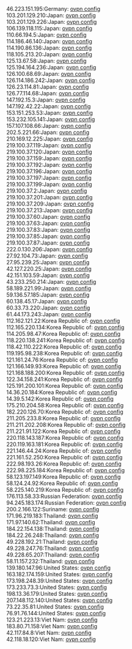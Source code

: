 46.223.151.195:Germany: [ovpn config](vpn/46_223_151_195.ovpn)  
103.201.129.210:Japan: [ovpn config](vpn/103_201_129_210.ovpn)  
103.201.129.226:Japan: [ovpn config](vpn/103_201_129_226.ovpn)  
106.139.118.115:Japan: [ovpn config](vpn/106_139_118_115.ovpn)  
110.66.194.5:Japan: [ovpn config](vpn/110_66_194_5.ovpn)  
114.186.46.140:Japan: [ovpn config](vpn/114_186_46_140.ovpn)  
114.190.86.136:Japan: [ovpn config](vpn/114_190_86_136.ovpn)  
118.105.213.20:Japan: [ovpn config](vpn/118_105_213_20.ovpn)  
125.13.67.58:Japan: [ovpn config](vpn/125_13_67_58.ovpn)  
125.194.164.236:Japan: [ovpn config](vpn/125_194_164_236.ovpn)  
126.100.68.69:Japan: [ovpn config](vpn/126_100_68_69.ovpn)  
126.114.186.242:Japan: [ovpn config](vpn/126_114_186_242.ovpn)  
126.23.114.81:Japan: [ovpn config](vpn/126_23_114_81.ovpn)  
126.77.114.68:Japan: [ovpn config](vpn/126_77_114_68.ovpn)  
147.192.15.3:Japan: [ovpn config](vpn/147_192_15_3.ovpn)  
147.192.42.22:Japan: [ovpn config](vpn/147_192_42_22.ovpn)  
153.151.253.53:Japan: [ovpn config](vpn/153_151_253_53.ovpn)  
153.232.105.141:Japan: [ovpn config](vpn/153_232_105_141.ovpn)  
157.107.108.66:Japan: [ovpn config](vpn/157_107_108_66.ovpn)  
202.5.221.66:Japan: [ovpn config](vpn/202_5_221_66.ovpn)  
210.169.12.225:Japan: [ovpn config](vpn/210_169_12_225.ovpn)  
219.100.37.119:Japan: [ovpn config](vpn/219_100_37_119.ovpn)  
219.100.37.120:Japan: [ovpn config](vpn/219_100_37_120.ovpn)  
219.100.37.159:Japan: [ovpn config](vpn/219_100_37_159.ovpn)  
219.100.37.192:Japan: [ovpn config](vpn/219_100_37_192.ovpn)  
219.100.37.196:Japan: [ovpn config](vpn/219_100_37_196.ovpn)  
219.100.37.197:Japan: [ovpn config](vpn/219_100_37_197.ovpn)  
219.100.37.199:Japan: [ovpn config](vpn/219_100_37_199.ovpn)  
219.100.37.2:Japan: [ovpn config](vpn/219_100_37_2.ovpn)  
219.100.37.201:Japan: [ovpn config](vpn/219_100_37_201.ovpn)  
219.100.37.209:Japan: [ovpn config](vpn/219_100_37_209.ovpn)  
219.100.37.213:Japan: [ovpn config](vpn/219_100_37_213.ovpn)  
219.100.37.60:Japan: [ovpn config](vpn/219_100_37_60.ovpn)  
219.100.37.63:Japan: [ovpn config](vpn/219_100_37_63.ovpn)  
219.100.37.83:Japan: [ovpn config](vpn/219_100_37_83.ovpn)  
219.100.37.85:Japan: [ovpn config](vpn/219_100_37_85.ovpn)  
219.100.37.87:Japan: [ovpn config](vpn/219_100_37_87.ovpn)  
222.0.130.206:Japan: [ovpn config](vpn/222_0_130_206.ovpn)  
27.92.104.73:Japan: [ovpn config](vpn/27_92_104_73.ovpn)  
27.95.239.25:Japan: [ovpn config](vpn/27_95_239_25.ovpn)  
42.127.220.25:Japan: [ovpn config](vpn/42_127_220_25.ovpn)  
42.151.103.59:Japan: [ovpn config](vpn/42_151_103_59.ovpn)  
43.233.250.214:Japan: [ovpn config](vpn/43_233_250_214.ovpn)  
58.189.221.99:Japan: [ovpn config](vpn/58_189_221_99.ovpn)  
59.136.57.185:Japan: [ovpn config](vpn/59_136_57_185.ovpn)  
60.138.45.17:Japan: [ovpn config](vpn/60_138_45_17.ovpn)  
60.33.73.220:Japan: [ovpn config](vpn/60_33_73_220.ovpn)  
61.44.173.243:Japan: [ovpn config](vpn/61_44_173_243.ovpn)  
112.162.121.22:Korea Republic of: [ovpn config](vpn/112_162_121_22.ovpn)  
112.165.220.134:Korea Republic of: [ovpn config](vpn/112_165_220_134.ovpn)  
114.205.98.47:Korea Republic of: [ovpn config](vpn/114_205_98_47.ovpn)  
118.220.138.241:Korea Republic of: [ovpn config](vpn/118_220_138_241.ovpn)  
118.42.110.222:Korea Republic of: [ovpn config](vpn/118_42_110_222.ovpn)  
119.195.98.238:Korea Republic of: [ovpn config](vpn/119_195_98_238.ovpn)  
121.161.24.76:Korea Republic of: [ovpn config](vpn/121_161_24_76.ovpn)  
121.166.149.93:Korea Republic of: [ovpn config](vpn/121_166_149_93.ovpn)  
121.168.188.200:Korea Republic of: [ovpn config](vpn/121_168_188_200.ovpn)  
122.34.158.241:Korea Republic of: [ovpn config](vpn/122_34_158_241.ovpn)  
125.191.200.101:Korea Republic of: [ovpn config](vpn/125_191_200_101.ovpn)  
14.36.20.184:Korea Republic of: [ovpn config](vpn/14_36_20_184.ovpn)  
14.39.5.142:Korea Republic of: [ovpn config](vpn/14_39_5_142.ovpn)  
175.210.204.58:Korea Republic of: [ovpn config](vpn/175_210_204_58.ovpn)  
182.220.126.70:Korea Republic of: [ovpn config](vpn/182_220_126_70.ovpn)  
211.205.233.8:Korea Republic of: [ovpn config](vpn/211_205_233_8.ovpn)  
211.211.202.208:Korea Republic of: [ovpn config](vpn/211_211_202_208.ovpn)  
211.221.91.122:Korea Republic of: [ovpn config](vpn/211_221_91_122.ovpn)  
220.118.143.187:Korea Republic of: [ovpn config](vpn/220_118_143_187.ovpn)  
220.119.163.181:Korea Republic of: [ovpn config](vpn/220_119_163_181.ovpn)  
221.146.44.24:Korea Republic of: [ovpn config](vpn/221_146_44_24.ovpn)  
221.161.52.250:Korea Republic of: [ovpn config](vpn/221_161_52_250.ovpn)  
222.98.193.26:Korea Republic of: [ovpn config](vpn/222_98_193_26.ovpn)  
222.98.225.184:Korea Republic of: [ovpn config](vpn/222_98_225_184.ovpn)  
58.123.197.149:Korea Republic of: [ovpn config](vpn/58_123_197_149.ovpn)  
58.124.24.92:Korea Republic of: [ovpn config](vpn/58_124_24_92.ovpn)  
58.225.140.219:Korea Republic of: [ovpn config](vpn/58_225_140_219.ovpn)  
176.113.58.33:Russian Federation: [ovpn config](vpn/176_113_58_33.ovpn)  
94.245.183.174:Russian Federation: [ovpn config](vpn/94_245_183_174.ovpn)  
200.2.166.122:Suriname: [ovpn config](vpn/200_2_166_122.ovpn)  
171.96.219.183:Thailand: [ovpn config](vpn/171_96_219_183.ovpn)  
171.97.140.62:Thailand: [ovpn config](vpn/171_97_140_62.ovpn)  
184.22.154.138:Thailand: [ovpn config](vpn/184_22_154_138.ovpn)  
184.22.26.248:Thailand: [ovpn config](vpn/184_22_26_248.ovpn)  
49.228.192.21:Thailand: [ovpn config](vpn/49_228_192_21.ovpn)  
49.228.247.76:Thailand: [ovpn config](vpn/49_228_247_76.ovpn)  
49.228.65.207:Thailand: [ovpn config](vpn/49_228_65_207.ovpn)  
58.11.157.232:Thailand: [ovpn config](vpn/58_11_157_232.ovpn)  
139.180.147.96:United States: [ovpn config](vpn/139_180_147_96.ovpn)  
163.182.174.159:United States: [ovpn config](vpn/163_182_174_159.ovpn)  
173.198.248.39:United States: [ovpn config](vpn/173_198_248_39.ovpn)  
173.233.73.3:United States: [ovpn config](vpn/173_233_73_3.ovpn)  
198.13.36.179:United States: [ovpn config](vpn/198_13_36_179.ovpn)  
207.148.112.140:United States: [ovpn config](vpn/207_148_112_140.ovpn)  
73.22.35.81:United States: [ovpn config](vpn/73_22_35_81.ovpn)  
76.91.76.144:United States: [ovpn config](vpn/76_91_76_144.ovpn)  
123.21.223.13:Viet Nam: [ovpn config](vpn/123_21_223_13.ovpn)  
183.80.71.158:Viet Nam: [ovpn config](vpn/183_80_71_158.ovpn)  
42.117.84.8:Viet Nam: [ovpn config](vpn/42_117_84_8.ovpn)  
42.118.18.120:Viet Nam: [ovpn config](vpn/42_118_18_120.ovpn)  
